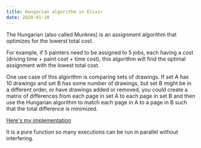 ```yaml
---
title: Hungarian algorithm in Elixir
date: 2020-01-18
---
```


The Hungarian (also called Munkres) is an assignment algorithm that optimizes for the lowerst total cost.

For example, if 5 painters need to be assigned to 5 jobs, each having a cost (driving time + paint cost + time cost),
this algorithm will find the optimal assignment with the lowest total cost.

One use case of this algorithm is comparing sets of drawings. If set A has 10 drawings and set B has some number of drawings, but
set B might be in a different order, or have drawings added or removed, you could create a matrix of differences from
each page in set A to each page in set B and then use the Hungarian algorithm to match each page in A to a page in B
such that the total difference is minimized.

[Here's my implementation](https://gist.github.com/atomkirk/a4ac4c3d6ef964eaab4b7f55ef045f83)

It is a pure function so many executions can be run in parallel without interfering.